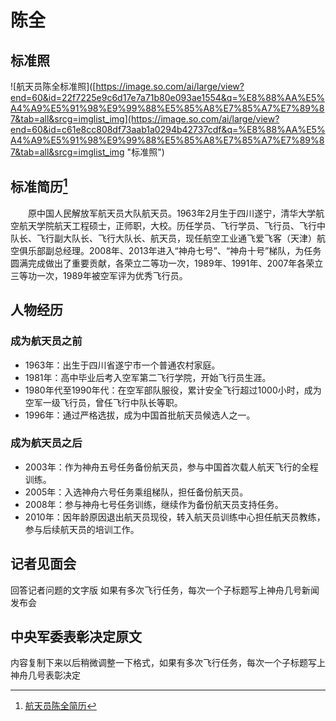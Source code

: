 <!--
 * @Author: xdb234
 * @Date: 2025-07-27 21:42:34
 * @LastEditTime: 2025-06-24 
 * @FilePath: \Chinese Aerospace History\载人航天工程\十四大分系统介绍\航天员系统\航天员简历\陈全\陈全简历.md
 * @Description: 航天员简历
-->
# 陈全

## 标准照

![航天员陈全标准照]([https://image.so.com/ai/large/view?end=60&id=22f7225e9c6d17e7a71b80e093ae1554&q=%E8%88%AA%E5%A4%A9%E5%91%98%E9%99%88%E5%85%A8%E7%85%A7%E7%89%87&tab=all&srcg=imglist_img](https://image.so.com/ai/large/view?end=60&id=c61e8cc808df73aab1a0294b42737cdf&q=%E8%88%AA%E5%A4%A9%E5%91%98%E9%99%88%E5%85%A8%E7%85%A7%E7%89%87&tab=all&srcg=imglist_img "标准照")

## 标准简历[^1]
&emsp;&emsp;原中国人民解放军航天员大队航天员。1963年2月生于四川遂宁，清华大学航空航天学院航天工程硕士，正师职，大校。历任学员、飞行学员、飞行员、飞行中队长、飞行副大队长、飞行大队长、航天员，现任航空工业通飞爱飞客（天津）航空俱乐部副总经理。2008年、2013年进入“神舟七号”、“神舟十号”梯队，为任务圆满完成做出了重要贡献，各荣立二等功一次，1989年、1991年、2007年各荣立三等功一次，1989年被空军评为优秀飞行员。

## 人物经历

### 成为航天员之前

- 1963年：出生于四川省遂宁市一个普通农村家庭。
- 1981年：高中毕业后考入空军第二飞行学院，开始飞行员生涯。
- 1980年代至1990年代：在空军部队服役，累计安全飞行超过1000小时，成为空军一级飞行员，曾任飞行中队长等职。
- 1996年：通过严格选拔，成为中国首批航天员候选人之一。


### 成为航天员之后

- 2003年：作为神舟五号任务备份航天员，参与中国首次载人航天飞行的全程训练。
- 2005年：入选神舟六号任务乘组梯队，担任备份航天员。
- 2008年：参与神舟七号任务训练，继续作为备份航天员支持任务。
- 2010年：因年龄原因退出航天员现役，转入航天员训练中心担任航天员教练，参与后续航天员的培训工作。

## 记者见面会

回答记者问题的文字版 如果有多次飞行任务，每次一个子标题写上神舟几号新闻发布会

## 中央军委表彰决定原文

内容复制下来以后稍微调整一下格式，如果有多次飞行任务，每次一个子标题写上神舟几号表彰决定


[^1]:[航天员陈全简历](http://www.aerospace.org.cn/news/27.html "北京空天探索信息科技研究院")
